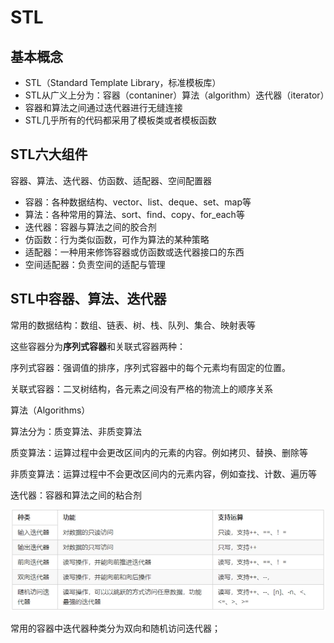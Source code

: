 # STL

## 基本概念

- STL（Standard Template Library，标准模板库）
- STL从广义上分为：容器（contaniner）算法（algorithm）迭代器（iterator）
- 容器和算法之间通过迭代器进行无缝连接
- STL几乎所有的代码都采用了模板类或者模板函数

## STL六大组件

容器、算法、迭代器、仿函数、适配器、空间配置器

- 容器：各种数据结构、vector、list、deque、set、map等
- 算法：各种常用的算法、sort、find、copy、for_each等
- 迭代器：容器与算法之间的胶合剂
- 仿函数：行为类似函数，可作为算法的某种策略
- 适配器：一种用来修饰容器或仿函数或迭代器接口的东西
- 空间适配器：负责空间的适配与管理

## STL中容器、算法、迭代器

常用的数据结构：数组、链表、树、栈、队列、集合、映射表等

这些容器分为**序列式容器**和关联式容器两种：

序列式容器：强调值的排序，序列式容器中的每个元素均有固定的位置。

关联式容器：二叉树结构，各元素之间没有严格的物流上的顺序关系



算法（Algorithms）

算法分为：质变算法、非质变算法

质变算法：运算过程中会更改区间内的元素的内容。例如拷贝、替换、删除等

非质变算法：运算过程中不会更改区间内的元素内容，例如查找、计数、遍历等



迭代器：容器和算法之间的粘合剂

![image-20230925100053379](image-20230925100053379.png)

常用的容器中迭代器种类分为双向和随机访问迭代器；

